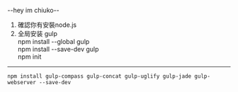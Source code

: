 --hey im chiuko--

1. 確認你有安裝node.js  
2. 全局安装 gulp  
	npm install --global gulp  
	npm install --save-dev gulp  
	npm init  

-----

```
npm install gulp-compass gulp-concat gulp-uglify gulp-jade gulp-webserver --save-dev
```
